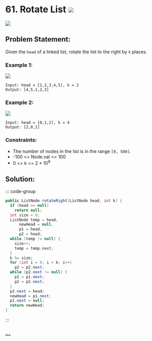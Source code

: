 # 61. Rotate List [![][share]](https://leetcode.com/problems/rotate-list/)

![][medium]

## Problem Statement:

Given the `head` of a linked list, rotate the list to the right by `k` places.

### Example 1:

![](https://assets.leetcode.com/uploads/2020/11/13/rotate1.jpg)

```
Input: head = [1,2,3,4,5], k = 2
Output: [4,5,1,2,3]
```

### Example 2:

![](https://assets.leetcode.com/uploads/2020/11/13/roate2.jpg)

```
Input: head = [0,1,2], k = 4
Output: [2,0,1]
```

### Constraints:

- The number of nodes in the list is in the range `[0, 500]`.
- -100 <= Node.val <= 100
- 0 <= k <= 2 \* 10<sup>9</sup>

## Solution:

::: code-group

```java
public ListNode rotateRight(ListNode head, int k) {
  if (head == null)
    return null;
  int size = 0;
  ListNode temp = head,
      newHead = null,
      p1 = head,
      p2 = head;
  while (temp != null) {
    size++;
    temp = temp.next;
  }
  k %= size;
  for (int i = 0; i < k; i++)
    p2 = p2.next;
  while (p2.next != null) {
    p1 = p1.next;
    p2 = p2.next;
  }
  p2.next = head;
  newHead = p1.next;
  p1.next = null;
  return newHead;
}
```

:::

### [_..._](#)

```

```

<!----------------------------------{ link }--------------------------------->

[share]: https://img.icons8.com/external-anggara-blue-anggara-putra/20/000000/external-share-user-interface-basic-anggara-blue-anggara-putra-2.png
[easy]: https://img.shields.io/badge/Difficulty-Easy-bright.svg
[medium]: https://img.shields.io/badge/Difficulty-Medium-yellow.svg
[hard]: https://img.shields.io/badge/Difficulty-Hard-red.svg
